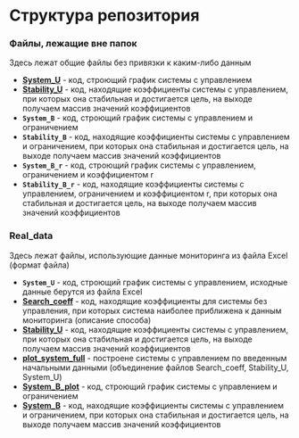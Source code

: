 # Структура репозитория
### Файлы, лежащие вне папок
Здесь лежат общие файлы без привязки к каким-либо данным
* **[System_U](https://github.com/aleksandra-shchegoleva/matlab/blob/master/System_U.m)** - код, строющий график системы с управлением
* **[Stability_U](https://github.com/aleksandra-shchegoleva/matlab/blob/master/Stability_U.m)** - код, находящие коэффициенты системы с управлением, при которых она стабильная и достигается цель, на выходе получаем массив значений коэффициентов
* **`System_B`** - код, строющий график системы с управлением и ограничением
* **`Stability_B`** - код, находящие коэффициенты системы с управлением и ограничением, при которых она стабильная и достигается цель, на выходе получаем массив значений коэффициентов
* **`System_B_r`** - код, строющий график системы с управлением, ограничением и коэффициентом r
* **`Stability_B_r`** - код, находящие коэффициенты системы с управлением, ограничением и коэффициентом r, при которых она стабильная и достигается цель, на выходе получаем массив значений коэффициентов
### Real_data
Здесь лежат файлы, использующие данные мониторинга из файла Excel (формат файла)
* **`System_U`** - код, строющий график системы с управлением, исходные данные берутся из файла Excel
* **[Search_coeff](https://github.com/aleksandra-shchegoleva/matlab/blob/master/Real_data/Search_coeff.m)** - код, находящие коэффициенты для системы без управления, при которых система наиболее приближена к данным мониторинга (описание способа)
* **[Stability_U](https://github.com/aleksandra-shchegoleva/matlab/blob/master/Real_data/Stability_U.m)** - код, находящие коэффициенты системы с управлением, при которых она стабильная и достигается цель, на выходе получаем массив значений коэффициентов
* **[plot_system_full](https://github.com/aleksandra-shchegoleva/matlab/blob/master/Real_data/plot_system_full.m)** - построене системы с управлением по введенным начальными данными (объединение файлов Search_coeff, Stability_U, System_U)
* **[System_B_plot](https://github.com/aleksandra-shchegoleva/matlab/blob/master/Real_data/System_B_plot.m)** - код, строющий график системы с управлением и ограничением
* **[System_B](https://github.com/aleksandra-shchegoleva/matlab/blob/master/Real_data/System_B.m)** - код, находящие коэффициенты системы с управлением и ограничением, при которых она стабильная и достигается цель, на выходе получаем массив значений коэффициентов
